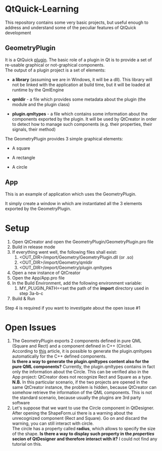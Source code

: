 # QtQuick-Learning

This repository contains some very basic projects, but useful enough to address and understand some of the peculiar features of QtQuick development



## GeometryPlugin

It is a QtQuick [plugin](https://doc.qt.io/qt-5/plugins-howto.html). The basic role of a plugin in Qt is to provide a set of re-usable graphical or not-graphical components.  
The output of a plugin project  is a set of elements:

* **a library** (assuming we are in Windows, it will be a dll). This library will not be linked with the application at build time, but it will be loaded at runtime by the QmlEngine

* **qmldir** - a file which provides some metadata about the plugin (the module and the plugin class)

* **plugin.qmltypes** - a file which contains some information about the components exported by the plugin. It will be used by QtCreator in order to detect how to manage such components (e.g. their properties, their signals, their method)

  

The GeometryPlugin provides 3 simple graphical elements:

- A square

- A rectangle

- A circle

  

## App

This is an example of application which uses the GeometryPlugin.  

It simply create a window in which are instantiated all the 3 elements exported by the GeometryPlugin.



# Setup

1. Open QtCreator and open the GeometryPlugin/GeometryPlugin.pro file
2. Build in release mode
3. If everything went well, the following files shall exist:
   1. <OUT_DIR>/import/Geometry/GeometryPlugin.dll (or .so)
   2. <OUT_DIR>/import/Geometry/qmldir
   3. <OUT_DIR>/import/Geometry/plugin.qmltypes
4. Open a new instance of QtCreator
5. Open the App/App.pro file
6. In the Build Environment, add the following environment variable:
   1. MY_PLUGIN_PATH=<set the path of the **import** directory used in step 3a-b-c
7. Build & Run

Step 4 is required if you want to investigate about the open issue #1



# Open Issues

1. The GeometryPlugin exports 2 components defined in pure QML (Square and Rect) and a component defined in C++ (Circle).  
   According to [this](https://www.qt.io/blog/qml-type-registration-in-qt-5.15) article, it is possible to generate the plugin.qmltypes automatically for the C++ defined components.   
   **Is there a way to generate the plugin.qmltypes content also for the pure QML components?**
   Currently, the plugin.qmltypes contains in fact only the information about the Circle. This can be verified also in the App project: QtCreator does not recognize Rect and Square as a type.
   **N.B.** In this particular scenario, if the two projects are opened in the same QtCreator instance, the problem is hidden, because QtCreator can somehow retrieve the information of the QML components. This is not the standard scenario, because usually the plugins are 3rd party software 
2. Let's suppose that we want to use the Circle component in QtDesigner.
   After opening the ShapeForm.ui there is a warning about the unrecognized component (Rect and Square). Go on and discard the warning, you can still interact with circle.  
   The circle has a property called **radius**, which allows to specify the size of the shape. **Is there a way to display such property in the *properties* secion of QtDesigner and therefore interact with it?** I could not find any tutorial on this.